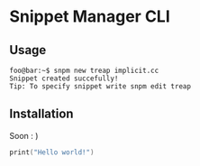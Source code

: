 # Snippet Manager CLI

## Usage


```console
foo@bar:~$ snpm new treap implicit.cc 
Snippet created succefully!
Tip: To specify snippet write snpm edit treap
```



## Installation

Soon : )

```swift
print("Hello world!")
```
